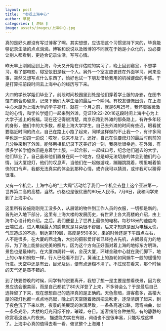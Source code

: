 ```yaml
---
layout: post
title:  "参观上海中心"
author: 草曷
categories: [ 游玩 ]
image: assets/images/上海中心.jpg
---
```

真的是好久都没有写过博客了啊。其实想想，应该把这个习惯坚持下来的，毕竟能够记录生活的点点滴滴。博客和说说以及微博的不同就在于她是小众化的，没必要让别人都看到，更适合记录生活，写写心情。

昨天早上刚刚回到上海，今天又开始在评估院的实习了，晚上回到寝室，不想学习，看了部电影，寝室依旧是我一个人。另外一个室友应该还在外面学习。闲来没事，突然又想写点什么东西了，恰好也试一下朋友借给我用的机械键盘的手感。于是打算把前段时间去上海中心的经历写下来。

大四的学长学姐们毕业了，前段时间校园里到处是他们穿着学士服的身影，在图书馆门前合影留念，记录下他们大学生活的最后一个瞬间。有校友慷慨出资，在上海中心大厦为上海大学的学子亮灯。就在一个月之前，就是6月25号，我怀着微微激动的心情，和学长学姐们一起来到外滩，见证19:22-20:16这段时间上海中心为上大学子送上的祝福。现在还记得很清楚，南京东路到外滩的那条路上，有许多年轻的身影，他们中的大多数，都是上海大学学生。自己去外滩的时间有些迟，眼看就要临近时间的终点，自己在路上小跑了起来，同样这样做的不止我一个，有许多同学也是一边跑一边说：哎呀，快来不及了。还好，自己在快要熄灯的最后时刻前的几分钟来到了外滩，能够用相机记录下这美好的一刻，我感觉很幸运。在外滩，有很多学长学姐依旧是身着学士服，一起合影，一起喊口号，纪念他们逝去的大学，他们毕业了。自己虽和他们置身在同一个地方，但是却无法切身的体会到他们的心情，当大厦熄灯，他们的叹息声，当他们在一起做游戏，蹦蹦跳跳着，嘴里喊着愉快的口令声，我都无法真实的体会到那种心情，或许我可以猜测，或许我可以猜得很准。

又有一个机会，上海中心的“上大周”活动给了我们一个机会去登上这个亚洲第一，世界第二高的高楼，当然，价格也是很优惠的80元人民币。7月6日，我和同学来到了上海中心。

这里所有设施刚刚完工没多久，从展馆的物件到工作人员的衣服，一切都是新的。首先进入地下部分，这里有上海大楼的发展历史，有世界上各大高楼的介绍，由上海中心设计的介绍。之后，我们便登上了世界上最快的电梯，每秒18米的速度向云端进发。进入电梯最大的感觉就是耳朵很不舒服，后来才知道是因为电梯太快，气压造成的不适。到达第119层，高度是550多米，来的时候还是下午四点左右，人不是很多，在大厦的西北角，大批的摄影爱好者已经抢占先机，占据最有力的地形，为了晚上能排出完美的照片。因为这个方向正好面对着上海的地标东方明珠，景色也是最棒的。在大厦四周转一转，金茂大厦，环球金融中心就在我们脚下，地上的小车和蚂蚁一样，行人已经看不到了。黄浦江上的游轮如同蜗牛一般的缓慢的行进。天空中还是有云，目光及远，便有点迷糊不清了。不过现在看来，那个时候的天气还是蛮不错的。

到了快要傍晚的时候，同学有的说要离开，我想了想一是主要是想看夜景，因为夜景应该会很美丽，而是自己都花了80大洋登了上来，不多待会么？于是最后自己选择留了下来，现在想想自己的选择真的是正确的。天色愈暗，游客愈多，高楼大厦的夜灯也都一点点地亮起，晚上的天空随着微风把云吹走，逐渐清朗了起来，到了夜色沉了下来以后，夜景的美展现的淋漓尽致，一条条高速公路，弯弯曲曲，似一条条光带，大楼的灯光闪烁不停，璀璨，夺目。游客纷纷各种拍照，有的静静的欣赏着这迷人的夜景。
描述能力实在有限，词语也不是很丰富，只能写成这样了。上海中心真的值得去看一看，俯览整个上海滩！
